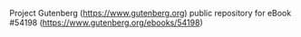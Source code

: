 Project Gutenberg (https://www.gutenberg.org) public repository for
eBook #54198 (https://www.gutenberg.org/ebooks/54198)
